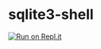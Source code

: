 # sqlite3-shell
[![Run on Repl.it](https://repl.it/badge/github/mrlegohead0x45/sqlite3-shell)](https://repl.it/github/mrlegohead0x45/sqlite3-shell)